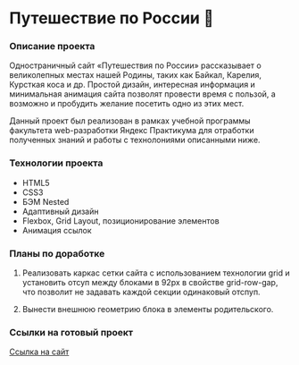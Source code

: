 # Путешествие по России :bullettrain_side:

### Описание проекта
Одностраничный сайт «Путешествия по России» рассказывает о великолепных местах нашей Родины, таких как Байкал, Карелия, Курсткая коса и др. Простой дизайн, интересная информация и минимальная анимация сайта позволят провести время с пользой, а возможно и пробудить желание посетить одно из этих мест.

Данный проект был реализован в рамках учебной программы факультета web-разработки Яндекс Практикума для отработки полученных знаний и работы с технолониями описанными ниже.

### Технологии проекта
* HTML5
* CSS3
* БЭМ Nested
* Адаптивный дизайн
* Flexbox, Grid Layout, позиционирование элементов
* Анимация ссылок

### Планы по доработке
1. Реализовать каркас сетки сайта с использованием технологии grid и установить отсуп между блоками в 92px в свойстве grid-row-gap, что позволит не задавать каждой секции одинаковый отспуп.

2. Вынести внешнюю геометрию блока в элементы родительского.

### Ссылки на готовый проект
[Ссылка на сайт](https://nataliabaeva20.github.io/russian-travel/.)
